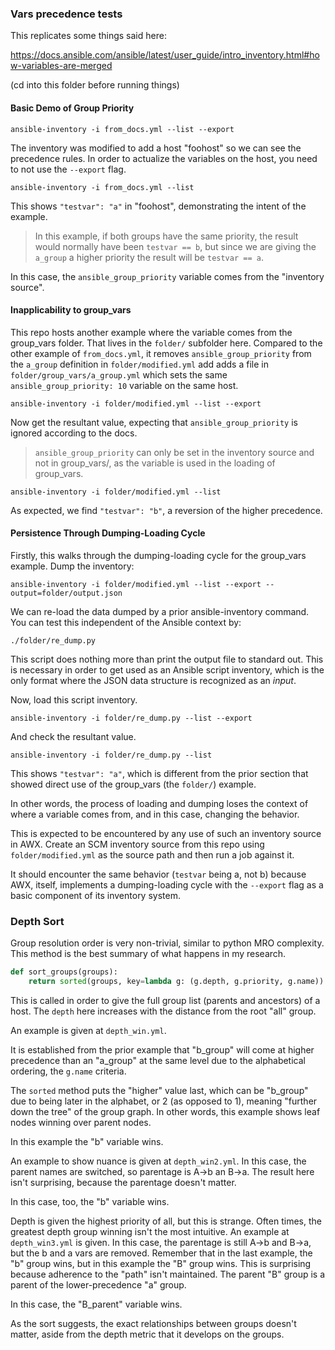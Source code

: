 ### Vars precedence tests

This replicates some things said here:

https://docs.ansible.com/ansible/latest/user_guide/intro_inventory.html#how-variables-are-merged

(cd into this folder before running things)

#### Basic Demo of Group Priority

```
ansible-inventory -i from_docs.yml --list --export
```

The inventory was modified to add a host "foohost" so we can see the precedence rules.
In order to actualize the variables on the host, you need to not use the `--export` flag.

```
ansible-inventory -i from_docs.yml --list
```

This shows `"testvar": "a"` in "foohost", demonstrating the intent of the example.

> In this example, if both groups have the same priority,
> the result would normally have been `testvar == b`,
> but since we are giving the `a_group` a higher priority the result will be `testvar == a`.

In this case, the `ansible_group_priority` variable comes from the "inventory source".

#### Inapplicability to group_vars

This repo hosts another example where the variable comes from the group_vars folder.
That lives in the `folder/` subfolder here.
Compared to the other example of `from_docs.yml`, it removes `ansible_group_priority`
from the `a_group` definition in `folder/modified.yml` add adds a file
in `folder/group_vars/a_group.yml` which sets the same `ansible_group_priority: 10`
variable on the same host.

```
ansible-inventory -i folder/modified.yml --list --export
```

Now get the resultant value, expecting that `ansible_group_priority` is ignored
according to the docs.

> `ansible_group_priority` can only be set in the inventory source and not in group_vars/,
> as the variable is used in the loading of group_vars.

```
ansible-inventory -i folder/modified.yml --list
```

As expected, we find `"testvar": "b"`, a reversion of the higher precedence.

#### Persistence Through Dumping-Loading Cycle

Firstly, this walks through the dumping-loading cycle for the group_vars example.
Dump the inventory:

```
ansible-inventory -i folder/modified.yml --list --export --output=folder/output.json
```

We can re-load the data dumped by a prior ansible-inventory command.
You can test this independent of the Ansible context by:

```
./folder/re_dump.py
```

This script does nothing more than print the output file to standard out.
This is necessary in order to get used as an Ansible script inventory,
which is the only format where the JSON data structure is recognized as an _input_.

Now, load this script inventory.

```
ansible-inventory -i folder/re_dump.py --list --export
```

And check the resultant value.

```
ansible-inventory -i folder/re_dump.py --list
```

This shows `"testvar": "a"`, which is different from the prior
section that showed direct use of the group_vars (the `folder/`) example.

In other words, the process of loading and dumping loses the context of
where a variable comes from, and in this case, changing the behavior.

This is expected to be encountered by any use of such an inventory source in AWX.
Create an SCM inventory source from this repo using `folder/modified.yml`
as the source path and then run a job against it.

It should encounter the same behavior (`testvar` being a, not b)
because AWX, itself, implements a dumping-loading cycle with the `--export`
flag as a basic component of its inventory system.

### Depth Sort

Group resolution order is very non-trivial, similar to python MRO complexity.
This method is the best summary of what happens in my research.

```python
def sort_groups(groups):
    return sorted(groups, key=lambda g: (g.depth, g.priority, g.name))
```

This is called in order to give the full group list (parents and ancestors) of a host.
The `depth` here increases with the distance from the root "all" group.

An example is given at `depth_win.yml`.

It is established from the prior example that "b_group" will come at
higher precedence than an "a_group" at the same level due to the alphabetical
ordering, the `g.name` criteria.

The `sorted` method puts the "higher" value last, which can be "b_group" due
to being later in the alphabet, or 2 (as opposed to 1), meaning "further down
the tree" of the group graph.
In other words, this example shows leaf nodes winning over parent nodes.

In this example the "b" variable wins.

An example to show nuance is given at `depth_win2.yml`.
In this case, the parent names are switched, so parentage is A->b an B->a.
The result here isn't surprising, because the parentage doesn't matter.

In this case, too, the "b" variable wins.

Depth is given the highest priority of all, but this is strange.
Often times, the greatest depth group winning isn't the most intuitive.
An example at `depth_win3.yml` is given.
In this case, the parentage is still A->b and B->a, but the b and a vars are removed.
Remember that in the last example, the "b" group wins, but in this example the "B" group wins.
This is surprising because adherence to the "path" isn't maintained.
The parent "B" group is a parent of the lower-precedence "a" group.

In this case, the "B_parent" variable wins.

As the sort suggests, the exact relationships between groups doesn't matter,
aside from the depth metric that it develops on the groups.
